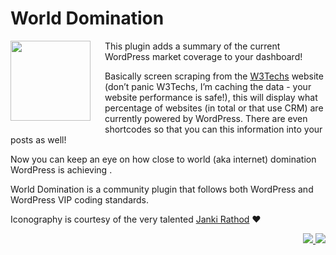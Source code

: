 # World Domination

<img src="https://ps.w.org/world-domination/assets/icon.svg" width=128px align="left" style="padding: 0 20px 20px 0;">This plugin adds a summary of the current WordPress market coverage to your dashboard!

Basically screen scraping from the [W3Techs](https://w3techs.com/technologies/details/cm-wordpress/all/all "W3Techs") website (don’t panic W3Techs, I’m caching the data - your website performance is safe!), this will display what percentage of websites (in total or that use CRM) are currently powered by WordPress. There are even shortcodes so that you can this information into your posts as well!

Now you can keep an eye on how close to world (aka internet) domination WordPress is achieving <cue diabolical laughter>.

World Domination is a community plugin that follows both WordPress and WordPress VIP coding standards.

Iconography is courtesy of the very talented [Janki Rathod](https://www.fiverr.com/jankirathore) ♥️

<p align="right"><a href="https://wordpress.org/plugins/world-domination/"><img src="https://img.shields.io/wordpress/plugin/dt/world-domination?label=wp.org%20downloads&style=for-the-badge">&nbsp;<img src="https://img.shields.io/wordpress/plugin/stars/world-domination?color=orange&style=for-the-badge"></a></p>